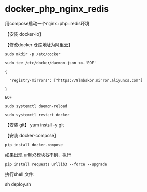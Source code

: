 # docker_php_nginx_redis
用compose启动一个nginx+php+redis环境

【安装 docker-io】

【修改docker 仓库地址为阿里云】

    sudo mkdir -p /etc/docker

    sudo tee /etc/docker/daemon.json <<-'EOF'

    {

      "registry-mirrors": ["https://9lmbskbr.mirror.aliyuncs.com"]

    }

    EOF

    sudo systemctl daemon-reload

    sudo systemctl restart docker



【安装 git】
    yum install -y git

【安装 docker-compose】 

    pip install docker-compose

   如果出现 urllib3模块找不到，执行

    pip install requests urllib3 --force --upgrade
  
执行shell 文件:

sh deploy.sh 

